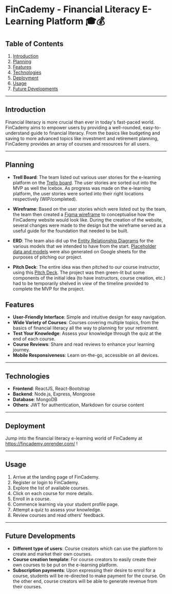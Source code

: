 # FinCademy - Financial Literacy E-Learning Platform 🎓💰

## Table of Contents

1. [Introduction](#introduction)
2. [Planning](#planning)
3. [Features](#features)
4. [Technologies](#technologies)
5. [Deployment](#deployment)
6. [Usage](#usage)
7. [Future Developments](#future-developments)

---

## Introduction

Financial literacy is more crucial than ever in today's fast-paced world. FinCademy aims to empower users by providing a well-rounded, easy-to-understand guide to financial literacy. From the basics like budgeting and saving to more advanced topics like investment and retirement planning, FinCademy provides an array of courses and resources for all users.

---

## Planning

- **Trell Board**: The team listed out various user stories for the e-learning platform on the [Trello board](https://trello.com/b/dUDCGMn6/project-3). The user stories are sorted out into the MVP as well the Icebox. As progress was made on the e-learning platform, the user stories were sorted into their right locations respectively (WIP/completed).

- **Wireframe**: Based on the user stories which were listed out by the team, the team then created a [Figma wireframe](https://www.figma.com/file/6gmkSZuAMDI25RBv8hmiaE/Project-3---E-Learning-Platform-for-Financial-Literacy?type=whiteboard&node-id=0-1&t=5eElqKAEfjk6i8ll-0) to conceptualise how the FinCademy website would look like. During the creation of the website, several changes were made to the design but the wireframe served as a useful guide for the foundation that needed to be built.

- **ERD**: The team also did up the [Entity Relationship Diagrams](https://lucid.app/lucidchart/09dc7bdd-520f-41d8-9312-5ef9105101a9/edit?invitationId=inv_15befe1e-5c87-4bfa-aa0c-c912bd6210fc&referringApp=slack&page=0_0#) for the various models that we intended to have from the start. [Placeholder data and models](https://docs.google.com/spreadsheets/d/1gra9SOT4H9hnbW0CrkVt6Pw95Psl-sN5Q52LE_Q5YX8/edit#gid=762001014) were also generated on Google sheets for the purposes of pitching our project.

- **Pitch Deck**: The entire idea was then pitched to our course instructor, using this [Pitch Deck](https://docs.google.com/presentation/d/1LGYF6woeVfOccvw7YVxU0RyAnfG7s322frx_3iul1Hg/edit#slide=id.p). The project was then green-lit but some components of the initial idea (to have instructors, course creation, etc.) had to be temporarily shelved in view of the timeline provided to complete the MVP for the project.

## Features

- **User-Friendly Interface**: Simple and intuitive design for easy navigation.
- **Wide Variety of Courses**: Courses covering multiple topics, from the basics of financial literacy all the way to planning for your retirement. 
- **Test Your Knowledge**: Assess your knowledge through the quiz at the end of each course.
- **Course Reviews**: Share and read reviews to enhance your learning journey.
- **Mobile Responsiveness**: Learn on-the-go, accessible on all devices.

---

## Technologies

- **Frontend**: ReactJS, React-Bootstrap
- **Backend**: Node.js, Express, Mongoose
- **Database**: MongoDB
- **Others**: JWT for authentication, Markdown for course content

---

## Deployment

Jump into the financial literacy e-learning world of FinCademy at https://fincademy.onrender.com/ !

---

## Usage

1. Arrive at the landing page of FinCademy.
2. Register or login to FinCademy.
3. Explore the list of available courses.
4. Click on each course for more details.
5. Enroll in a course.
6. Commence learning via your student profile page.
7. Attempt a quiz to assess your knowledge.
8. Review courses and read others' feedback.

---

## Future Developments

- **Different type of users**: Course creators which can use the platform to create and market their own courses.
- **Course creation template**: For course creators to easily create their own courses to be put on the e-learning platform.
- **Subscription payments**: Upon expressing their desire to enrol for a course, students will be re-directed to make payment for the course. On the other end, course creators will be able to generate revenue from their courses.
